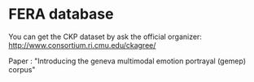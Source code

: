 # FERA database

You can get the CKP dataset by ask the official organizer: http://www.consortium.ri.cmu.edu/ckagree/


Paper
: "Introducing the geneva multimodal emotion portrayal (gemep) corpus"
